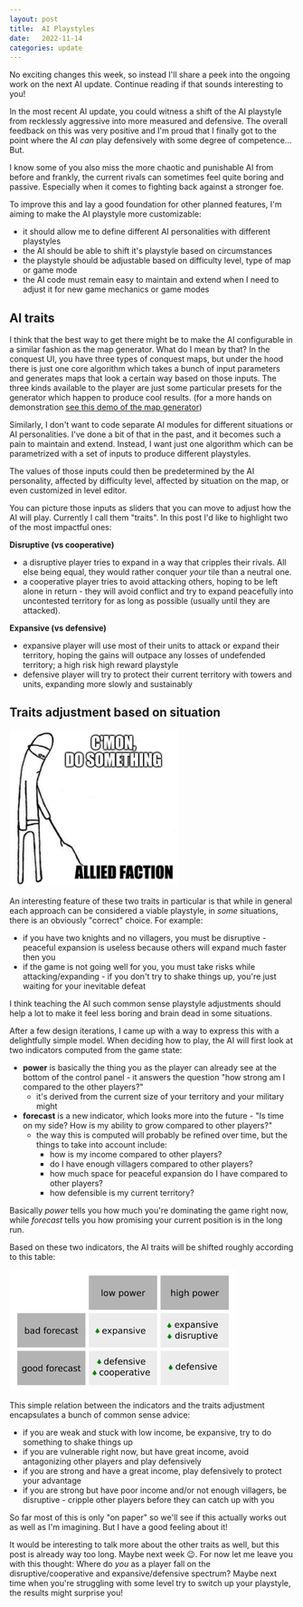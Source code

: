 ```yaml
---
layout: post
title:  AI Playstyles
date:   2022-11-14
categories: update
---
```


No exciting changes this week, so instead I'll share a peek into the ongoing work on the next AI update.
Continue reading if that sounds interesting to you!
<!-- excerpt-end -->

In the most recent AI update, you could witness a shift of the AI playstyle from recklessly aggressive into more measured and defensive.
The overall feedback on this was very positive and I'm proud that I finally got to the point where the AI *can* play defensively with some degree of competence... But.

I know some of you also miss the more chaotic and punishable AI from before and frankly, 
the current rivals can sometimes feel quite boring and passive. Especially when it comes to fighting back against a stronger foe. 

To improve this and lay a good foundation for other planned features, I'm aiming to make the AI playstyle more customizable:
- it should allow me to define different AI personalities with different playstyles
- the AI should be able to shift it's playstyle based on circumstances
- the playstyle should be adjustable based on difficulty level, type of map or game mode
- the AI code must remain easy to maintain and extend when I need to adjust it for new game mechanics or game modes

## AI traits

I think that the best way to get there might be to make the AI configurable in a similar fashion as the map generator. What do I mean by that?
In the conquest UI, you have three types of conquest maps, but under the hood there is just one core algorithm which takes a bunch of input parameters and generates maps that look a certain way based on those inputs.
The three kinds available to the player are just some particular presets for the generator which happen to produce cool results.
(for a more hands on demonstration [see this demo of the map generator](https://www.youtube.com/watch?v=0ldqQJMPjMo))

Similarly, I don't want to code separate AI modules for different situations or AI personalities. I've done a bit of that in the past, and it becomes such a pain to maintain and extend. 
Instead, I want just one algorithm which can be parametrized with a set of inputs to produce different playstyles. 

The values of those inputs could then be predetermined by the AI personality, affected by difficulty level, affected by situation on the map, or even customized in level editor.

You can picture those inputs as sliders that you can move to adjust how the AI will play. 
Currently I call them "traits". In this post I'd like to highlight two of the most impactful ones:

**Disruptive (vs cooperative)**
- a disruptive player tries to expand in a way that cripples their rivals. All else being equal, they would rather conquer *your* tile than a neutral one.
- a cooperative player tries to avoid attacking others, hoping to be left alone in return - they will avoid conflict and try to expand peacefully into uncontested territory for as long as possible (usually until they are attacked).

**Expansive (vs defensive)**
- expansive player will use most of their units to attack or expand their territory, hoping the gains will outpace any losses of undefended territory; a high risk high reward playstyle
- defensive player will try to protect their current territory with towers and units, expanding more slowly and sustainably 

## Traits adjustment based on situation

<img src="/img/blog/do-something.png" style="width:300px"/>

An interesting feature of these two traits in particular is that while in general each approach can be considered a viable playstyle,
in *some* situations, there is an obviously "correct" choice. For example:
- if you have two knights and no villagers, you must be disruptive - peaceful expansion is useless because others will expand much faster then you
- if the game is not going well for you, you must take risks while attacking/expanding - if you don't try to shake things up, you're just waiting for your inevitable defeat

I think teaching the AI such common sense playstyle adjustments should help a lot to make it feel less boring and brain dead in some situations. 

After a few design iterations, I came up with a way to express this with a delightfully simple model. When deciding how to play, the AI will first look at two indicators computed from the game state:
* **power** is basically the thing you as the player can already see at the bottom of the control panel - it answers the question "how strong am I compared to the other players?"
  * it's derived from the current size of your territory and your military might
* **forecast** is a new indicator, which looks more into the future - "Is time on my side? How is my ability to grow compared to other players?"
  * the way this is computed will probably be refined over time, but the things to take into account include:
    * how is my income compared to other players?
    * do I have enough villagers compared to other players?
    * how much space for peaceful expansion do I have compared to other players?
    * how defensible is my current territory?

Basically *power* tells you how much you're dominating the game right now, while *forecast* tells you how promising your current position is in the long run.

Based on these two indicators, the AI traits will be shifted roughly according to this table:

<img src="/img/blog/ai-traits.png" style="width:400px">

This simple relation between the indicators and the traits adjustment encapsulates a bunch of common sense advice:
 - if you are weak and stuck with low income, be expansive, try to do something to shake things up
 - if you are vulnerable right now, but have great income, avoid antagonizing other players and play defensively 
 - if you are strong and have a great income, play defensively to protect your advantage
 - if you are strong but have poor income and/or not enough villagers, be disruptive - cripple other players before they can catch up with you

So far most of this is only "on paper" so we'll see if this actually works out as well as I'm imagining. But I have a good feeling about it!

It would be interesting to talk more about the other traits as well, but this post is already way too long. Maybe next week 😉. For now let me leave you with this thought: Where do *you* as a player fall on the disruptive/cooperative and expansive/defensive spectrum? 
Maybe next time when you're struggling with some level try to switch up your playstyle, the results might surprise you! 


